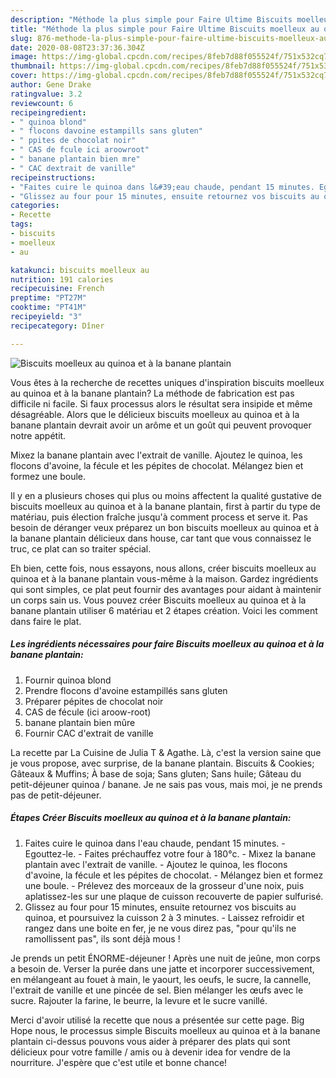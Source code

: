 ```yaml
---
description: "Méthode la plus simple pour Faire Ultime Biscuits moelleux au quinoa et à la banane plantain"
title: "Méthode la plus simple pour Faire Ultime Biscuits moelleux au quinoa et à la banane plantain"
slug: 876-methode-la-plus-simple-pour-faire-ultime-biscuits-moelleux-au-quinoa-et-a-la-banane-plantain
date: 2020-08-08T23:37:36.304Z
image: https://img-global.cpcdn.com/recipes/8feb7d88f055524f/751x532cq70/biscuits-moelleux-au-quinoa-et-a-la-banane-plantain-photo-principale-de-la-recette.jpg
thumbnail: https://img-global.cpcdn.com/recipes/8feb7d88f055524f/751x532cq70/biscuits-moelleux-au-quinoa-et-a-la-banane-plantain-photo-principale-de-la-recette.jpg
cover: https://img-global.cpcdn.com/recipes/8feb7d88f055524f/751x532cq70/biscuits-moelleux-au-quinoa-et-a-la-banane-plantain-photo-principale-de-la-recette.jpg
author: Gene Drake
ratingvalue: 3.2
reviewcount: 6
recipeingredient:
- " quinoa blond"
- " flocons davoine estampills sans gluten"
- " ppites de chocolat noir"
- " CAS de fcule ici aroowroot"
- " banane plantain bien mre"
- " CAC dextrait de vanille"
recipeinstructions:
- "Faites cuire le quinoa dans l&#39;eau chaude, pendant 15 minutes. Egouttez-le. Faites préchauffez votre four à 180°c. Mixez la banane plantain avec l&#39;extrait de vanille. Ajoutez le quinoa, les flocons d&#39;avoine, la fécule et les pépites de chocolat. Mélangez bien et formez une boule. Prélevez des morceaux de la grosseur d&#39;une noix, puis aplatissez-les sur une plaque de cuisson recouverte de papier sulfurisé."
- "Glissez au four pour 15 minutes, ensuite retournez vos biscuits au quinoa, et poursuivez la cuisson 2 à 3 minutes. Laissez refroidir et rangez dans une boite en fer, je ne vous direz pas, &#34;pour qu&#39;ils ne ramollissent pas&#34;, ils sont déjà mous !"
categories:
- Recette
tags:
- biscuits
- moelleux
- au

katakunci: biscuits moelleux au 
nutrition: 191 calories
recipecuisine: French
preptime: "PT27M"
cooktime: "PT41M"
recipeyield: "3"
recipecategory: Dîner

---
```



![Biscuits moelleux au quinoa et à la banane plantain](https://img-global.cpcdn.com/recipes/8feb7d88f055524f/751x532cq70/biscuits-moelleux-au-quinoa-et-a-la-banane-plantain-photo-principale-de-la-recette.jpg)

Vous êtes à la recherche de recettes uniques d'inspiration biscuits moelleux au quinoa et à la banane plantain? La méthode de fabrication est pas difficile ni facile. Si faux processus alors le résultat sera insipide et même désagréable. Alors que le délicieux biscuits moelleux au quinoa et à la banane plantain devrait avoir un arôme et un goût qui peuvent provoquer notre appétit.

Mixez la banane plantain avec l&#39;extrait de vanille. Ajoutez le quinoa, les flocons d&#39;avoine, la fécule et les pépites de chocolat. Mélangez bien et formez une boule.

Il y en a plusieurs choses qui plus ou moins affectent la qualité gustative de biscuits moelleux au quinoa et à la banane plantain, first à partir du type de matériau, puis élection fraîche jusqu'à comment process et serve it. Pas besoin de déranger veux préparez un bon biscuits moelleux au quinoa et à la banane plantain délicieux dans house, car tant que vous connaissez le truc, ce plat can so traiter spécial.


Eh bien, cette fois, nous essayons, nous allons, créer biscuits moelleux au quinoa et à la banane plantain vous-même à la maison. Gardez ingrédients qui sont simples, ce plat peut fournir des avantages pour aidant à maintenir un corps sain us. Vous pouvez créer Biscuits moelleux au quinoa et à la banane plantain utiliser 6 matériau et 2 étapes création. Voici les comment dans faire le plat.

<!--inarticleads1-->

##### Les ingrédients nécessaires pour faire Biscuits moelleux au quinoa et à la banane plantain:

1. Fournir  quinoa blond
1. Prendre  flocons d&#39;avoine estampillés sans gluten
1. Préparer  pépites de chocolat noir
1.   CAS de fécule (ici aroow-root)
1.   banane plantain bien mûre
1. Fournir  CAC d&#39;extrait de vanille


La recette par La Cuisine de Julia T &amp; Agathe. Là, c&#39;est la version saine que je vous propose, avec surprise, de la banane plantain. Biscuits &amp; Cookies; Gâteaux &amp; Muffins; À base de soja; Sans gluten; Sans huile; Gâteau du petit-déjeuner quinoa / banane. Je ne sais pas vous, mais moi, je ne prends pas de petit-déjeuner. 

<!--inarticleads2-->

##### Étapes Créer Biscuits moelleux au quinoa et à la banane plantain:

1. Faites cuire le quinoa dans l&#39;eau chaude, pendant 15 minutes. - Egouttez-le. - Faites préchauffez votre four à 180°c. - Mixez la banane plantain avec l&#39;extrait de vanille. - Ajoutez le quinoa, les flocons d&#39;avoine, la fécule et les pépites de chocolat. - Mélangez bien et formez une boule. - Prélevez des morceaux de la grosseur d&#39;une noix, puis aplatissez-les sur une plaque de cuisson recouverte de papier sulfurisé.
1. Glissez au four pour 15 minutes, ensuite retournez vos biscuits au quinoa, et poursuivez la cuisson 2 à 3 minutes. - Laissez refroidir et rangez dans une boite en fer, je ne vous direz pas, &#34;pour qu&#39;ils ne ramollissent pas&#34;, ils sont déjà mous !


Je prends un petit ÉNORME-déjeuner ! Après une nuit de jeûne, mon corps a besoin de. Verser la purée dans une jatte et incorporer successivement, en mélangeant au fouet à main, le yaourt, les oeufs, le sucre, la cannelle, l&#39;extrait de vanille et une pincée de sel. Bien mélanger les œufs avec le sucre. Rajouter la farine, le beurre, la levure et le sucre vanillé. 


Merci d'avoir utilisé la recette que nous a présentée sur cette page. Big Hope nous, le processus simple Biscuits moelleux au quinoa et à la banane plantain ci-dessus pouvons vous aider à préparer des plats qui sont délicieux pour votre famille / amis ou à devenir idea for vendre de la nourriture. J'espère que c'est utile et bonne chance!
